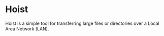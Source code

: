 # Hoist

Hoist is a simple tool for transferring large files or directories over a Local Area Network (LAN). 
